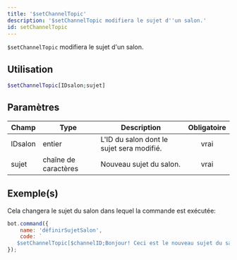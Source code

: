 ```yaml
---
title: '$setChannelTopic'
description: '$setChannelTopic modifiera le sujet d''un salon.'
id: setChannelTopic
---
```


`$setChannelTopic` modifiera le sujet d'un salon.

## Utilisation

```php
$setChannelTopic[IDsalon;sujet]
```

## Paramètres

| Champ   | Type                 | Description                               | Obligatoire |
| ------- | -------------------- | ----------------------------------------- |:-----------:|
| IDsalon | entier               | L'ID du salon dont le sujet sera modifié. |    vrai     |
| sujet   | chaîne de caractères | Nouveau sujet du salon.                   |    vrai     |

## Exemple(s)

Cela changera le sujet du salon dans lequel la commande est exécutée:

```javascript
bot.command({
    name: 'définirSujetSalon',
    code: `
   $setChannelTopic[$channelID;Bonjour! Ceci est le nouveau sujet du salon!]`
});
```
